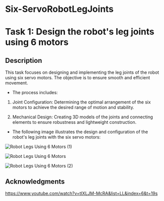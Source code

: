 # Six-ServoRobotLegJoints

# Task 1: Design the robot's leg joints using 6 motors 

## Description

This task focuses on designing and implementing the leg joints of the robot using six servo motors. The objective is to ensure smooth and efficient movement.

* The process includes:

1. Joint Configuration: Determining the optimal arrangement of the six motors to achieve the desired range of motion and stability.
   
2. Mechanical Design: Creating 3D models of the joints and connecting elements to ensure robustness and lightweight construction.


* The following image illustrates the design and configuration of the robot's leg joints with the six servo motors:


![Robot Legs Using 6 Motors (1)](https://github.com/GDHadeel/Six-ServoRobotLegJoints/assets/126657301/62f68037-7a6c-4e2c-8591-acb0577fe744)

![Robot Legs Using 6 Motors](https://github.com/GDHadeel/Six-ServoRobotLegJoints/assets/126657301/b3818959-441b-4096-9cf2-9feb20c39169)

![Robot Legs Using 6 Motors (2)](https://github.com/GDHadeel/Six-ServoRobotLegJoints/assets/126657301/08a7e8be-55b1-4530-b9d9-4cabb681a133)


## Acknowledgments
https://www.youtube.com/watch?v=tIXLJM-McRA&list=LL&index=6&t=19s
